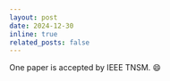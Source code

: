 ```yaml
---
layout: post
date: 2024-12-30
inline: true
related_posts: false
---
```


One paper is accepted by IEEE TNSM. :smile:
